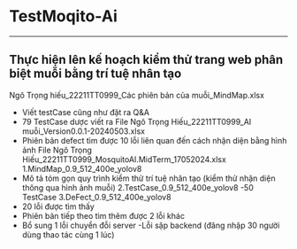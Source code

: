 # TestMoqito-Ai
------------------------------------------------------------------------------
Thực hiện lên kế hoạch kiểm thử trang web phân biệt muỗi bằng trí tuệ nhân tạo
------------------------------------------------------------------------------
Ngô Trọng hiếu_22211TT0999_Các phiên bản của muỗi_MindMap.xlsx
- Viết testCase cũng như đặt ra Q&A
- 79 TestCase dược viết ra
File Ngô Trọng Hiếu_22211TT0999_AI muỗi_Version0.0.1-20240503.xlsx
- Phiên bản defect tìm được 10 lỗi liên quan đến cách nhận diện bằng hình ảnh
File Ngô Trọng Hiếu_22211TT0999_MosquitoAI.MidTerm_17052024.xlsx 
1.MindMap_0.9_512_400e_yolov8
- Mô tả tóm gọn quy trình kiểm thử trí tuệ nhân tạo (kiểm thử nhận diện thông qua hình ảnh muỗi)
2.TestCase_0.9_512_400e_yolov8
-50 TestCase
3.DeFect_0.9_512_400e_yolov8
- 20 lỗi được tìm thấy
- Phiên bản tiếp theo tìm thêm được 2 lỗi khác
- Bổ sung 1 lỗi chuyển đỗi server
-Lỗi sập backend (đăng nhập 30 người dùng thao tác cùng 1 lúc)



